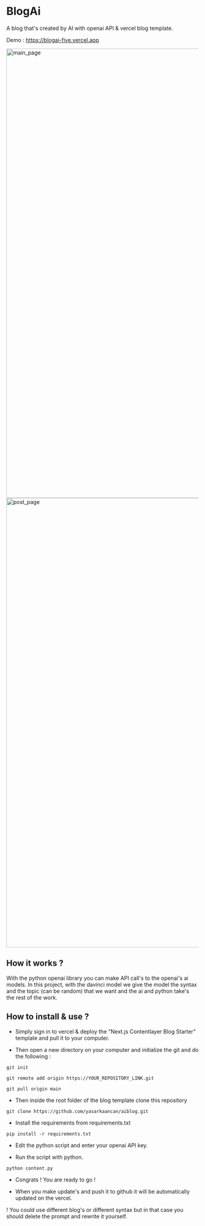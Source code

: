 # BlogAi

A blog that's created by AI with openai API & vercel blog template.

Demo : https://blogai-five.vercel.app

<img width="1177" alt="main_page" src="https://github.com/yasarkaancan/aiblog/assets/66377701/d431f76c-17c8-4b62-98e8-a47ebb9a8c46">

<img width="1177" alt="post_page" src="https://github.com/yasarkaancan/aiblog/assets/66377701/71ce9276-005f-4f10-87c9-c76f904ec103">



## How it works ?

With the python openai library you can make API call's to the openai's ai models. In this project, with the davinci model we give the model the syntax and the topic (can be random) that we want and the ai and python take's the rest of the work.

## How to install & use ?

- Simply sign in to vercel & deploy the "Next.js Contentlayer Blog Starter" template and pull it to your computer.

- Then open a new directory on your computer and initialize the git and do the following :

`git init`

`git remote add origin https://YOUR_REPOSITORY_LINK.git`

`git pull origin main`

- Then inside the root folder of the blog template clone this repository

`git clone https://github.com/yasarkaancan/aiblog.git`

- Install the requirements from requirements.txt

`pip install -r requirements.txt`

- Edit the python script and enter your openai API key.

- Run the script with python.

`python content.py`

- Congrats ! You are ready to go !

- When you make update's and push it to github it will be automatically updated on the vercel. 

! You could use different blog's or different syntax but in that case you should delete the prompt and rewrite it yourself.
